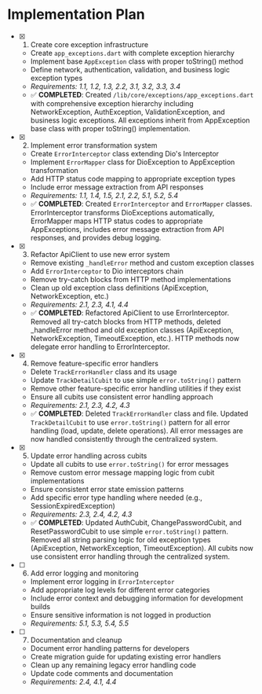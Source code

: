 # Implementation Plan

- [x] 1. Create core exception infrastructure
  - Create `app_exceptions.dart` with complete exception hierarchy
  - Implement base `AppException` class with proper toString() method
  - Define network, authentication, validation, and business logic exception types
  - _Requirements: 1.1, 1.2, 1.3, 2.2, 3.1, 3.2, 3.3, 3.4_
  - ✅ **COMPLETED**: Created `/lib/core/exceptions/app_exceptions.dart` with comprehensive exception hierarchy including NetworkException, AuthException, ValidationException, and business logic exceptions. All exceptions inherit from AppException base class with proper toString() implementation.

- [x] 2. Implement error transformation system
  - Create `ErrorInterceptor` class extending Dio's Interceptor
  - Implement `ErrorMapper` class for DioException to AppException transformation
  - Add HTTP status code mapping to appropriate exception types
  - Include error message extraction from API responses
  - _Requirements: 1.1, 1.4, 1.5, 2.1, 2.2, 5.1, 5.2, 5.4_
  - ✅ **COMPLETED**: Created `ErrorInterceptor` and `ErrorMapper` classes. ErrorInterceptor transforms DioExceptions automatically, ErrorMapper maps HTTP status codes to appropriate AppExceptions, includes error message extraction from API responses, and provides debug logging.

- [x] 3. Refactor ApiClient to use new error system
  - Remove existing `_handleError` method and custom exception classes
  - Add `ErrorInterceptor` to Dio interceptors chain
  - Remove try-catch blocks from HTTP method implementations
  - Clean up old exception class definitions (ApiException, NetworkException, etc.)
  - _Requirements: 2.1, 2.3, 4.1, 4.4_
  - ✅ **COMPLETED**: Refactored ApiClient to use ErrorInterceptor. Removed all try-catch blocks from HTTP methods, deleted _handleError method and old exception classes (ApiException, NetworkException, TimeoutException, etc.). HTTP methods now delegate error handling to ErrorInterceptor.

- [x] 4. Remove feature-specific error handlers
  - Delete `TrackErrorHandler` class and its usage
  - Update `TrackDetailCubit` to use simple `error.toString()` pattern
  - Remove other feature-specific error handling utilities if they exist
  - Ensure all cubits use consistent error handling approach
  - _Requirements: 2.1, 2.3, 4.2, 4.3_
  - ✅ **COMPLETED**: Deleted `TrackErrorHandler` class and file. Updated `TrackDetailCubit` to use `error.toString()` pattern for all error handling (load, update, delete operations). All error messages are now handled consistently through the centralized system.

- [x] 5. Update error handling across cubits
  - Update all cubits to use `error.toString()` for error messages
  - Remove custom error message mapping logic from cubit implementations
  - Ensure consistent error state emission patterns
  - Add specific error type handling where needed (e.g., SessionExpiredException)
  - _Requirements: 2.3, 2.4, 4.2, 4.3_
  - ✅ **COMPLETED**: Updated AuthCubit, ChangePasswordCubit, and ResetPasswordCubit to use simple `error.toString()` pattern. Removed all string parsing logic for old exception types (ApiException, NetworkException, TimeoutException). All cubits now use consistent error handling through the centralized system.

- [ ] 6. Add error logging and monitoring
  - Implement error logging in `ErrorInterceptor`
  - Add appropriate log levels for different error categories
  - Include error context and debugging information for development builds
  - Ensure sensitive information is not logged in production
  - _Requirements: 5.1, 5.3, 5.4, 5.5_

- [ ] 7. Documentation and cleanup
  - Document error handling patterns for developers
  - Create migration guide for updating existing error handlers
  - Clean up any remaining legacy error handling code
  - Update code comments and documentation
  - _Requirements: 2.4, 4.1, 4.4_